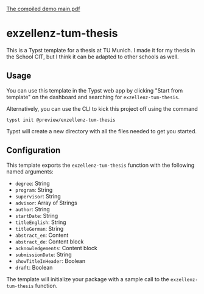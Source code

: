 
[The compiled demo main.pdf](./template/main.pdf)

# exzellenz-tum-thesis
This is a Typst template for a thesis at TU Munich. I made it for my thesis in the School CIT, but I think it can be adapted to other schools as well.

## Usage
You can use this template in the Typst web app by clicking "Start from template"
on the dashboard and searching for `exzellenz-tum-thesis`.

Alternatively, you can use the CLI to kick this project off using the command
```
typst init @preview/exzellenz-tum-thesis
```

Typst will create a new directory with all the files needed to get you started.

## Configuration
This template exports the `exzellenz-tum-thesis` function with the following named arguments:

- `degree`: String
- `program`: String
- `supervisor`: String
- `advisor`: Array of Strings
- `author`: String
- `startDate`: String
- `titleEnglish`: String
- `titleGerman`: String
- `abstract_en`: Content
- `abstract_de`: Content block
- `acknowledgements`: Content block
- `submissionDate`: String
- `showTitleInHeader`: Boolean
- `draft`: Boolean

The template will initialize your package with a sample call to the `exzellenz-tum-thesis` function.
